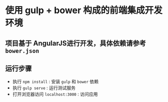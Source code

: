 # 使用 gulp + bower 构成的前端集成开发环境

## 项目基于 AngularJS进行开发，具体依赖请参考 `bower.json`


## 运行步骤

- 执行 `npm install` : 安装 `gulp` 和 `bower` 依赖
- 执行 `gulp serve` : 运行测试服务
- 打开浏览器访问 `localhost:3000` : 访问应用